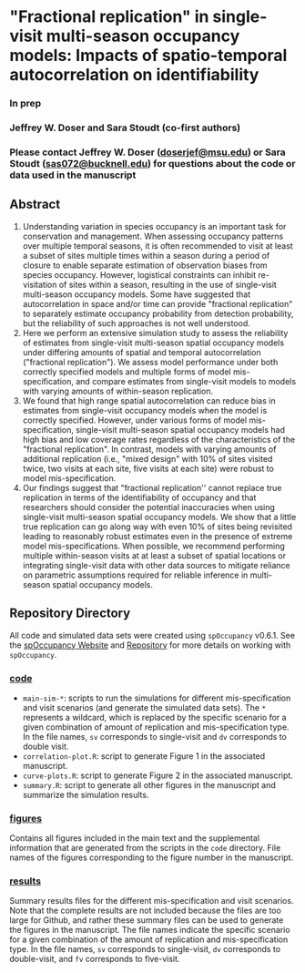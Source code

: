 # "Fractional replication" in single-visit multi-season occupancy models: Impacts of spatio-temporal autocorrelation on identifiability

### In prep

### Jeffrey W. Doser and Sara Stoudt (co-first authors)

### Please contact Jeffrey W. Doser (doserjef@msu.edu) or Sara Stoudt (sas072@bucknell.edu) for questions about the code or data used in the manuscript

## Abstract

1. Understanding variation in species occupancy is an important task for conservation and management. When assessing occupancy patterns over multiple temporal seasons, it is often recommended to visit at least a subset of sites multiple times within a season during a period of closure to enable separate estimation of observation biases from species occupancy. However, logistical constraints can inhibit re-visitation of sites within a season, resulting in the use of single-visit multi-season occupancy models. Some have suggested that autocorrelation in space and/or time can provide "fractional replication" to separately estimate occupancy probability from detection probability, but the reliability of such approaches is not well understood.
2. Here we perform an extensive simulation study to assess the reliability of estimates from single-visit multi-season spatial occupancy models under differing amounts of spatial and temporal autocorrelation ("fractional replication"). We assess model performance under both correctly specified models and multiple forms of model mis-specification, and compare estimates from single-visit models to models with varying amounts of within-season replication.
3. We found that high range spatial autocorrelation can reduce bias in estimates from single-visit occupancy models when the model is correctly specified. However, under various forms of model mis-specification, single-visit multi-season spatial occupancy models had high bias and low coverage rates regardless of the characteristics of the "fractional replication". In contrast, models with varying amounts of additional replication (i.e., "mixed design" with 10\% of sites visited twice, two visits at each site, five visits at each site) were robust to model mis-specification.
4. Our findings suggest that "fractional replication'' cannot replace true replication in terms of the identifiability of occupancy and that researchers should consider the potential inaccuracies when using single-visit multi-season spatial occupancy models. We show that a little true replication can go along way with even 10\% of sites being revisited leading to reasonably robust estimates even in the presence of extreme model mis-specifications. When possible, we recommend performing multiple within-season visits at at least a subset of spatial locations or integrating single-visit data with other data sources to mitigate reliance on parametric assumptions required for reliable inference in multi-season spatial occupancy models. 

## Repository Directory

All code and simulated data sets were created using `spOccupancy` v0.6.1. See the [spOccupancy Website](https://www.jeffdoser.com/files/spoccupancy-web/) and [Repository](https://github.com/doserjef/spOccupancy) for more details on working with `spOccupancy`.

### [code](./code)

+ `main-sim-*`: scripts to run the simulations for different mis-specification and visit scenarios (and generate the simulated data sets). The `*` represents a wildcard, which is replaced by the specific scenario for a given combination of amount of replication and mis-specification type. In the file names, `sv` corresponds to single-visit and `dv` corresponds to double visit. 
+ `correlation-plot.R`: script to generate Figure 1 in the associated manuscript.
+ `curve-plots.R`: script to generate Figure 2 in the associated manuscript.
+ `summary.R`: script to generate all other figures in the manuscript and summarize the simulation results. 

### [figures](./figures)

Contains all figures included in the main text and the supplemental information that are generated from the scripts in the `code` directory. File names of the figures corresponding to the figure number in the manuscript.

### [results](./results)

Summary results files for the different mis-specification and visit scenarios. Note that the complete results are not included because the files are too large for Github, and rather these summary files can be used to generate the figures in the manuscript. The file names indicate the specific scenario for a given combination of the amount of replication and mis-specification type. In the file names, `sv` corresponds to single-visit, `dv` corresponds to double-visit, and `fv` corresponds to five-visit.




